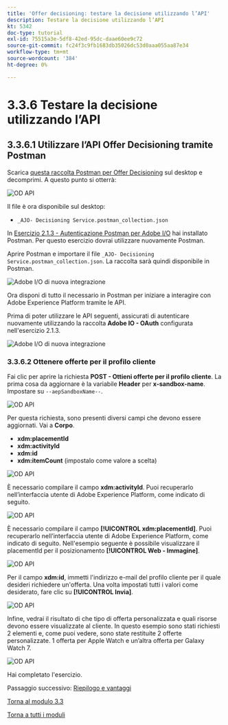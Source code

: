 ```yaml
---
title: 'Offer decisioning: testare la decisione utilizzando l’API'
description: Testare la decisione utilizzando l’API
kt: 5342
doc-type: tutorial
exl-id: 75515a3e-5df8-42ed-95dc-daae60ee9c72
source-git-commit: fc24f3c9fb1683db35026dc53d0aaa055aa87e34
workflow-type: tm+mt
source-wordcount: '384'
ht-degree: 0%

---
```


# 3.3.6 Testare la decisione utilizzando l’API

## 3.3.6.1 Utilizzare l’API Offer Decisioning tramite Postman

Scarica [questa raccolta Postman per Offer Decisioning](./../../../assets/postman/postman_offer-decisioning.zip) sul desktop e decomprimi. A questo punto si otterrà:

![OD API](./images/unzip.png)

Il file è ora disponibile sul desktop:

- `_AJO- Decisioning Service.postman_collection.json`

In [Esercizio 2.1.3 - Autenticazione Postman per Adobe I/O](./../../../modules/rtcdp-b2c/module2.1/ex3.md) hai installato Postman. Per questo esercizio dovrai utilizzare nuovamente Postman.

Aprire Postman e importare il file `_AJO- Decisioning Service.postman_collection.json`. La raccolta sarà quindi disponibile in Postman.

![Adobe I/O di nuova integrazione](./images/postmanui.png)

Ora disponi di tutto il necessario in Postman per iniziare a interagire con Adobe Experience Platform tramite le API.

Prima di poter utilizzare le API seguenti, assicurati di autenticare nuovamente utilizzando la raccolta **Adobe IO - OAuth** configurata nell&#39;esercizio 2.1.3.

![Adobe I/O di nuova integrazione](./images/postmanui1.png)


### 3.3.6.2 Ottenere offerte per il profilo cliente

Fai clic per aprire la richiesta **POST - Ottieni offerte per il profilo cliente**. La prima cosa da aggiornare è la variabile **Header** per **x-sandbox-name**. Impostare su `--aepSandboxName--`.

![OD API](./images/api23.png)

Per questa richiesta, sono presenti diversi campi che devono essere aggiornati. Vai a **Corpo**.

- **xdm:placementId**
- **xdm:activityId**
- **xdm:id**
- **xdm:itemCount** (impostalo come valore a scelta)

![OD API](./images/api24.png)

È necessario compilare il campo **xdm:activityId**. Puoi recuperarlo nell’interfaccia utente di Adobe Experience Platform, come indicato di seguito.

![OD API](./images/activityid.png)

È necessario compilare il campo **[!UICONTROL xdm:placementId]**. Puoi recuperarlo nell’interfaccia utente di Adobe Experience Platform, come indicato di seguito. Nell&#39;esempio seguente è possibile visualizzare il placementId per il posizionamento **[!UICONTROL Web - Immagine]**.

![OD API](./images/placementid.png)

Per il campo **xdm:id**, immetti l&#39;indirizzo e-mail del profilo cliente per il quale desideri richiedere un&#39;offerta. Una volta impostati tutti i valori come desiderato, fare clic su **[!UICONTROL Invia]**.

![OD API](./images/api24a.png)

Infine, vedrai il risultato di che tipo di offerta personalizzata e quali risorse devono essere visualizzate al cliente. In questo esempio sono stati richiesti 2 elementi e, come puoi vedere, sono state restituite 2 offerte personalizzate. 1 offerta per Apple Watch e un’altra offerta per Galaxy Watch 7.

![OD API](./images/api25.png)

Hai completato l&#39;esercizio.

Passaggio successivo: [Riepilogo e vantaggi](./summary.md)

[Torna al modulo 3.3](./offer-decisioning.md)

[Torna a tutti i moduli](./../../../overview.md)
